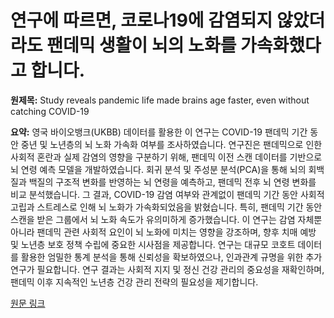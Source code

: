 # 연구에 따르면, 코로나19에 감염되지 않았더라도 팬데믹 생활이 뇌의 노화를 가속화했다고 합니다.

**원제목:** Study reveals pandemic life made brains age faster, even without catching COVID-19

**요약:** 영국 바이오뱅크(UKBB) 데이터를 활용한 이 연구는 COVID-19 팬데믹 기간 동안 중년 및 노년층의 뇌 노화 가속화 여부를 조사하였습니다.  연구진은 팬데믹으로 인한 사회적 혼란과 실제 감염의 영향을 구분하기 위해, 팬데믹 이전 스캔 데이터를 기반으로 뇌 연령 예측 모델을 개발하였습니다.  회귀 분석 및 주성분 분석(PCA)을 통해 뇌의 회백질과 백질의 구조적 변화를 반영하는 뇌 연령을 예측하고, 팬데믹 전후 뇌 연령 변화를 비교 분석했습니다.  그 결과, COVID-19 감염 여부와 관계없이 팬데믹 기간 동안 사회적 고립과 스트레스로 인해 뇌 노화가 가속화되었음을 밝혔습니다.  특히, 팬데믹 기간 동안 스캔을 받은 그룹에서 뇌 노화 속도가 유의미하게 증가했습니다.  이 연구는 감염 자체뿐 아니라 팬데믹 관련 사회적 요인이 뇌 노화에 미치는 영향을 강조하며, 향후 치매 예방 및 노년층 보호 정책 수립에 중요한 시사점을 제공합니다.  연구는 대규모 코호트 데이터를 활용한 엄밀한 통계 분석을 통해 신뢰성을 확보하였으나, 인과관계 규명을 위한 추가 연구가 필요합니다.  연구 결과는 사회적 지지 및 정신 건강 관리의 중요성을 재확인하며, 팬데믹 이후 지속적인 노년층 건강 관리 전략의 필요성을 제기합니다.

[원문 링크](https://www.news-medical.net/news/20250723/Study-reveals-pandemic-life-made-brains-age-faster-even-without-catching-COVID-19.aspx)
